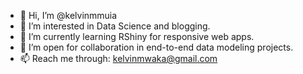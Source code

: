 - 👋 Hi, I’m @kelvinmmuia
- 👀 I’m interested in Data Science and blogging.
- 🌱 I’m currently learning RShiny for responsive web apps.
- 💞️ I’m open for collaboration in end-to-end data modeling projects.
- 📫 Reach me through: kelvinmwaka@gmail.com
<!---
kelvinmmuia/kelvinmmuia is a ✨ special ✨ repository because its `README.md` (this file) appears on your GitHub profile.
You can click the Preview link to take a look at your changes.
--->
